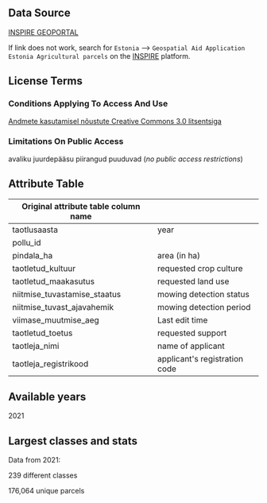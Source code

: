 ## Data Source
[INSPIRE GEOPORTAL](https://inspire-geoportal.ec.europa.eu/download_details.html?view=downloadDetails&resourceId=%2FINSPIRE-608e479c-616e-11e2-b563-52540004b857_20211215-093102%2Fservices%2F1%2FPullResults%2F181-199%2Fdatasets%2F9&expandedSection=metadata)

If link does not work, search for `Estonia` --> `Geospatial Aid Application Estonia Agricultural parcels` on the [INSPIRE](https://inspire-geoportal.ec.europa.eu/overview.html?view=thematicEuOverview&theme=none) platform.

## License Terms
### Conditions Applying To Access And Use
[Andmete kasutamisel nõustute Creative Commons 3.0 litsentsiga](https://creativecommons.org/licenses/by-sa/3.0/ee/legalcode)
### Limitations On Public Access
avaliku juurdepääsu piirangud puuduvad (_no public access restrictions_)

## Attribute Table
| Original attribute table column name |           |
| ------------------------------------ | --------- |
| taotlusaasta | year |
| pollu_id |  |
| pindala_ha | area (in ha) |
| taotletud_kultuur | requested crop culture |
| taotletud_maakasutus | requested land use |
| niitmise_tuvastamise_staatus | mowing detection status |
| niitmise_tuvast_ajavahemik | mowing detection period |
| viimase_muutmise_aeg | Last edit time |
| taotletud_toetus | requested support |
| taotleja_nimi | name of applicant |
| taotleja_registrikood | applicant's registration code |

## Available years
2021

## Largest classes and stats
Data from 2021:

239 different classes

176,064 unique parcels
